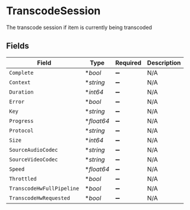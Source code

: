 # TranscodeSession

The transcode session if item is currently being transcoded


## Fields

| Field                     | Type                      | Required                  | Description               |
| ------------------------- | ------------------------- | ------------------------- | ------------------------- |
| `Complete`                | **bool*                   | :heavy_minus_sign:        | N/A                       |
| `Context`                 | **string*                 | :heavy_minus_sign:        | N/A                       |
| `Duration`                | **int64*                  | :heavy_minus_sign:        | N/A                       |
| `Error`                   | **bool*                   | :heavy_minus_sign:        | N/A                       |
| `Key`                     | **string*                 | :heavy_minus_sign:        | N/A                       |
| `Progress`                | **float64*                | :heavy_minus_sign:        | N/A                       |
| `Protocol`                | **string*                 | :heavy_minus_sign:        | N/A                       |
| `Size`                    | **int64*                  | :heavy_minus_sign:        | N/A                       |
| `SourceAudioCodec`        | **string*                 | :heavy_minus_sign:        | N/A                       |
| `SourceVideoCodec`        | **string*                 | :heavy_minus_sign:        | N/A                       |
| `Speed`                   | **float64*                | :heavy_minus_sign:        | N/A                       |
| `Throttled`               | **bool*                   | :heavy_minus_sign:        | N/A                       |
| `TranscodeHwFullPipeline` | **bool*                   | :heavy_minus_sign:        | N/A                       |
| `TranscodeHwRequested`    | **bool*                   | :heavy_minus_sign:        | N/A                       |